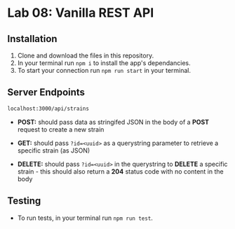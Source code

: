 # Lab 08: Vanilla REST API

## Installation

1. Clone and download the files in this repository.
2. In your terminal run ``npm i`` to install the app's dependancies.
3. To start your connection run ``npm run start`` in your terminal.

## Server Endpoints
```sh
localhost:3000/api/strains
```

* **POST:**  should pass data as stringifed JSON in the body of a **POST** request to create a new strain

* **GET:**  should pass `?id=<uuid>` as a querystring parameter to retrieve a specific strain (as JSON)

* **DELETE:**  should pass `?id=<uuid>` in the querystring to **DELETE** a specific strain - this should also return a **204** status code with no content in the body

## Testing

* To run tests, in your terminal run ``npm run test``.